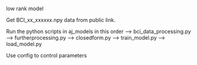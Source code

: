low rank model



Get BCI_xx_xxxxxx.npy data from public link.

Run the python scripts in aj_models in this order -->
  bci_data_processing.py --> furtherprocessing.py --> closedform.py --> train_model.py --> load_model.py

Use config to control parameters
